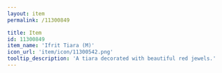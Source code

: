```yaml
---
layout: item
permalink: /11300849

title: Item
id: 11300849
item_name: 'Ifrit Tiara (M)'
icon_url: 'item/icon/11300542.png'
tooltip_description: 'A tiara decorated with beautiful red jewels.'
---
```

